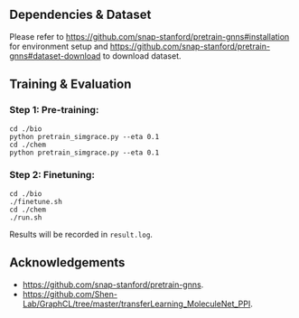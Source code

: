 ## Dependencies & Dataset

Please refer to https://github.com/snap-stanford/pretrain-gnns#installation for environment setup and https://github.com/snap-stanford/pretrain-gnns#dataset-download to download dataset.

## Training & Evaluation
### Step 1: Pre-training: ###
```
cd ./bio
python pretrain_simgrace.py --eta 0.1
cd ./chem
python pretrain_simgrace.py --eta 0.1
```
### Step 2: Finetuning: ###
```
cd ./bio
./finetune.sh
cd ./chem
./run.sh
```
Results will be recorded in ```result.log```.


## Acknowledgements

* https://github.com/snap-stanford/pretrain-gnns.
* https://github.com/Shen-Lab/GraphCL/tree/master/transferLearning_MoleculeNet_PPI.
